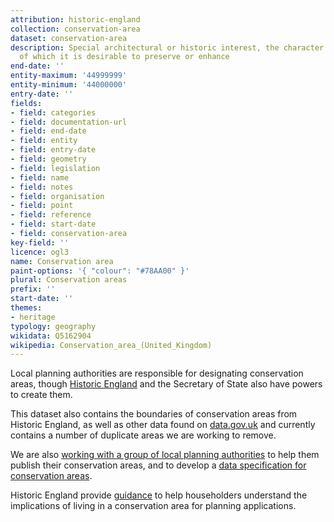 ```yaml
---
attribution: historic-england
collection: conservation-area
dataset: conservation-area
description: Special architectural or historic interest, the character or appearance
  of which it is desirable to preserve or enhance
end-date: ''
entity-maximum: '44999999'
entity-minimum: '44000000'
entry-date: ''
fields:
- field: categories
- field: documentation-url
- field: end-date
- field: entity
- field: entry-date
- field: geometry
- field: legislation
- field: name
- field: notes
- field: organisation
- field: point
- field: reference
- field: start-date
- field: conservation-area
key-field: ''
licence: ogl3
name: Conservation area
paint-options: '{ "colour": "#78AA00" }'
plural: Conservation areas
prefix: ''
start-date: ''
themes:
- heritage
typology: geography
wikidata: Q5162904
wikipedia: Conservation_area_(United_Kingdom)
---
```


Local planning authorities are responsible for designating conservation areas, though [Historic England](https://historicengland.org.uk/) and the Secretary of State also have powers to create them.

This dataset also contains the boundaries of conservation areas from Historic England, as well as other data found on [data.gov.uk](https://www.data.gov.uk/search?q=conservation+area) and currently contains a number of duplicate areas we are working to remove.

We are also [working with a group of local planning authorities](/about/) to help them publish their conservation areas, and to develop a [data specification for conservation areas](https://digital-land.github.io/specification/specification/conservation-area/).

Historic England provide [guidance](https://historicengland.org.uk/advice/your-home/owning-historic-property/conservation-area/) to help householders understand the implications of living in a conservation area for planning applications.
